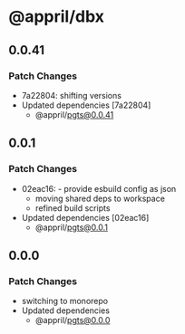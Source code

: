 # @appril/dbx

## 0.0.41

### Patch Changes

- 7a22804: shifting versions
- Updated dependencies [7a22804]
  - @appril/pgts@0.0.41

## 0.0.1

### Patch Changes

- 02eac16: - provide esbuild config as json
  - moving shared deps to workspace
  - refined build scripts
- Updated dependencies [02eac16]
  - @appril/pgts@0.0.1

## 0.0.0

### Patch Changes

- switching to monorepo
- Updated dependencies
  - @appril/pgts@0.0.0
